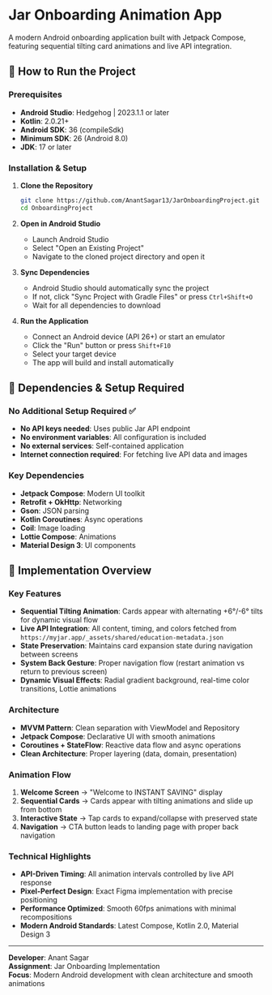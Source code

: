 # Jar Onboarding Animation App

A modern Android onboarding application built with Jetpack Compose, featuring sequential tilting card animations and live API integration.

## 🚀 How to Run the Project

### Prerequisites
- **Android Studio**: Hedgehog | 2023.1.1 or later
- **Kotlin**: 2.0.21+
- **Android SDK**: 36 (compileSdk)
- **Minimum SDK**: 26 (Android 8.0)
- **JDK**: 17 or later

### Installation & Setup

1. **Clone the Repository**
   ```bash
   git clone https://github.com/AnantSagar13/JarOnboardingProject.git
   cd OnboardingProject
   ```

2. **Open in Android Studio**
   - Launch Android Studio
   - Select "Open an Existing Project"
   - Navigate to the cloned project directory and open it

3. **Sync Dependencies**
   - Android Studio should automatically sync the project
   - If not, click "Sync Project with Gradle Files" or press `Ctrl+Shift+O`
   - Wait for all dependencies to download

4. **Run the Application**
   - Connect an Android device (API 26+) or start an emulator
   - Click the "Run" button or press `Shift+F10`
   - Select your target device
   - The app will build and install automatically

## 🔧 Dependencies & Setup Required

### No Additional Setup Required ✅
- **No API keys needed**: Uses public Jar API endpoint
- **No environment variables**: All configuration is included
- **No external services**: Self-contained application
- **Internet connection required**: For fetching live API data and images

### Key Dependencies
- **Jetpack Compose**: Modern UI toolkit
- **Retrofit + OkHttp**: Networking
- **Gson**: JSON parsing
- **Kotlin Coroutines**: Async operations
- **Coil**: Image loading
- **Lottie Compose**: Animations
- **Material Design 3**: UI components

## 📱 Implementation Overview

### Key Features
- **Sequential Tilting Animation**: Cards appear with alternating +6°/-6° tilts for dynamic visual flow
- **Live API Integration**: All content, timing, and colors fetched from `https://myjar.app/_assets/shared/education-metadata.json`
- **State Preservation**: Maintains card expansion state during navigation between screens
- **System Back Gesture**: Proper navigation flow (restart animation vs return to previous screen)
- **Dynamic Visual Effects**: Radial gradient background, real-time color transitions, Lottie animations

### Architecture
- **MVVM Pattern**: Clean separation with ViewModel and Repository
- **Jetpack Compose**: Declarative UI with smooth animations
- **Coroutines + StateFlow**: Reactive data flow and async operations
- **Clean Architecture**: Proper layering (data, domain, presentation)

### Animation Flow
1. **Welcome Screen** → "Welcome to INSTANT SAVING" display
2. **Sequential Cards** → Cards appear with tilting animations and slide up from bottom
3. **Interactive State** → Tap cards to expand/collapse with preserved state
4. **Navigation** → CTA button leads to landing page with proper back navigation

### Technical Highlights
- **API-Driven Timing**: All animation intervals controlled by live API response
- **Pixel-Perfect Design**: Exact Figma implementation with precise positioning
- **Performance Optimized**: Smooth 60fps animations with minimal recompositions
- **Modern Android Standards**: Latest Compose, Kotlin 2.0, Material Design 3

---

**Developer**: Anant Sagar  
**Assignment**: Jar Onboarding Implementation  
**Focus**: Modern Android development with clean architecture and smooth animations
